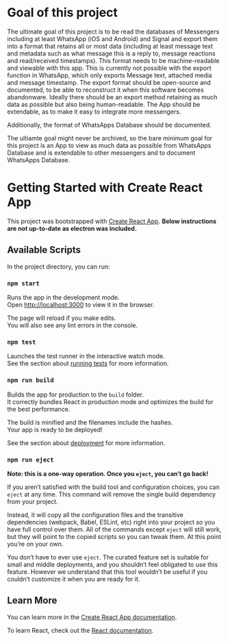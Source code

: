 # Goal of this project
The ultimate goal of this project is to be read the databases of Messengers including at least WhatsApp (iOS and Android) and Signal and export them into a format that retains all or most data (including at least message text and metadata such as what message this is a reply to, message reactions and read/received timestamps). This format needs to be machine-readable and viewable with this app. This is currently not possible with the export function in WhatsApp, which only exports Message text, attached media and message timestamp.
The export format should be open-source and documented, to be able to reconstruct it when this software becomes abandonware. Ideally there should be an export method retaining as much data as possible but also being human-readable.
The App should be extendable, as to make it easy to integrate more messengers.

Additionally, the format of WhatsApps Database should be documented.

The ultiamte goal might never be archived, so the bare minimum goal for this project is an App to view as much data as possible from WhatsApps Database and is extendable to other messengers and to document WhatsApps Database.

# Getting Started with Create React App

This project was bootstrapped with [Create React App](https://github.com/facebook/create-react-app). **Below instructions are not up-to-date as electron was included.**

## Available Scripts

In the project directory, you can run:

### `npm start`

Runs the app in the development mode.\
Open [http://localhost:3000](http://localhost:3000) to view it in the browser.

The page will reload if you make edits.\
You will also see any lint errors in the console.

### `npm test`

Launches the test runner in the interactive watch mode.\
See the section about [running tests](https://facebook.github.io/create-react-app/docs/running-tests) for more information.

### `npm run build`

Builds the app for production to the `build` folder.\
It correctly bundles React in production mode and optimizes the build for the best performance.

The build is minified and the filenames include the hashes.\
Your app is ready to be deployed!

See the section about [deployment](https://facebook.github.io/create-react-app/docs/deployment) for more information.

### `npm run eject`

**Note: this is a one-way operation. Once you `eject`, you can’t go back!**

If you aren’t satisfied with the build tool and configuration choices, you can `eject` at any time. This command will remove the single build dependency from your project.

Instead, it will copy all the configuration files and the transitive dependencies (webpack, Babel, ESLint, etc) right into your project so you have full control over them. All of the commands except `eject` will still work, but they will point to the copied scripts so you can tweak them. At this point you’re on your own.

You don’t have to ever use `eject`. The curated feature set is suitable for small and middle deployments, and you shouldn’t feel obligated to use this feature. However we understand that this tool wouldn’t be useful if you couldn’t customize it when you are ready for it.

## Learn More

You can learn more in the [Create React App documentation](https://facebook.github.io/create-react-app/docs/getting-started).

To learn React, check out the [React documentation](https://reactjs.org/).

